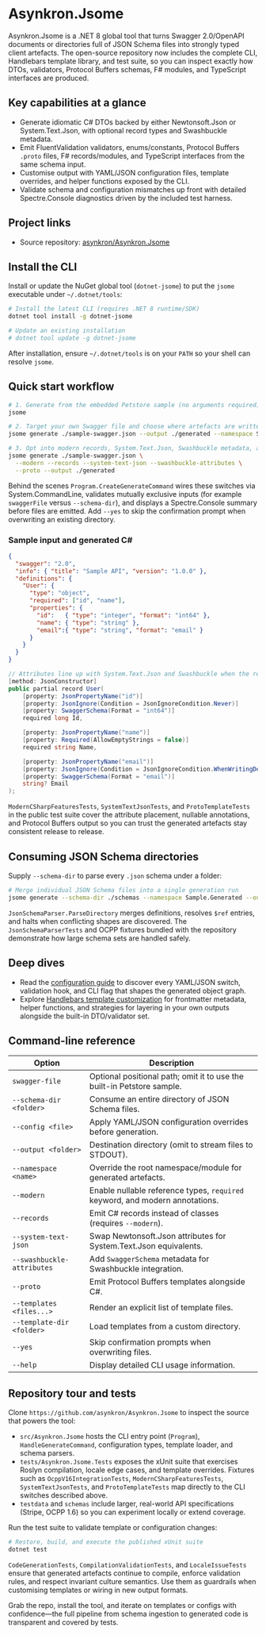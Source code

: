 # Asynkron.Jsome

Asynkron.Jsome is a .NET 8 global tool that turns Swagger 2.0/OpenAPI documents or directories full of JSON Schema files into strongly typed client artefacts. The open-source repository now includes the complete CLI, Handlebars template library, and test suite, so you can inspect exactly how DTOs, validators, Protocol Buffers schemas, F# modules, and TypeScript interfaces are produced.

## Key capabilities at a glance

- Generate idiomatic C# DTOs backed by either Newtonsoft.Json or System.Text.Json, with optional record types and Swashbuckle metadata.
- Emit FluentValidation validators, enums/constants, Protocol Buffers `.proto` files, F# records/modules, and TypeScript interfaces from the same schema input.
- Customise output with YAML/JSON configuration files, template overrides, and helper functions exposed by the CLI.
- Validate schema and configuration mismatches up front with detailed Spectre.Console diagnostics driven by the included test harness.

## Project links

- Source repository: [asynkron/Asynkron.Jsome](https://github.com/asynkron/Asynkron.Jsome)

## Install the CLI

Install or update the NuGet global tool (`dotnet-jsome`) to put the `jsome` executable under `~/.dotnet/tools`:

```bash
# Install the latest CLI (requires .NET 8 runtime/SDK)
dotnet tool install -g dotnet-jsome

# Update an existing installation
# dotnet tool update -g dotnet-jsome
```

After installation, ensure `~/.dotnet/tools` is on your `PATH` so your shell can resolve `jsome`.

## Quick start workflow

```bash
# 1. Generate from the embedded Petstore sample (no arguments required)
jsome

# 2. Target your own Swagger file and choose where artefacts are written
jsome generate ./sample-swagger.json --output ./generated --namespace Sample.Generated

# 3. Opt into modern records, System.Text.Json, Swashbuckle metadata, and Protocol Buffers
jsome generate ./sample-swagger.json \
  --modern --records --system-text-json --swashbuckle-attributes \
  --proto --output ./generated
```

Behind the scenes `Program.CreateGenerateCommand` wires these switches via System.CommandLine, validates mutually exclusive inputs (for example `swaggerFile` versus `--schema-dir`), and displays a Spectre.Console summary before files are emitted. Add `--yes` to skip the confirmation prompt when overwriting an existing directory.

### Sample input and generated C#

```json title="sample-swagger.json"
{
  "swagger": "2.0",
  "info": { "title": "Sample API", "version": "1.0.0" },
  "definitions": {
    "User": {
      "type": "object",
      "required": ["id", "name"],
      "properties": {
        "id":   { "type": "integer", "format": "int64" },
        "name": { "type": "string" },
        "email":{ "type": "string", "format": "email" }
      }
    }
  }
}
```

```csharp title="Generated record (modern C#)"
// Attributes line up with System.Text.Json and Swashbuckle when the relevant flags are set
[method: JsonConstructor]
public partial record User(
    [property: JsonPropertyName("id")]
    [property: JsonIgnore(Condition = JsonIgnoreCondition.Never)]
    [property: SwaggerSchema(Format = "int64")]
    required long Id,

    [property: JsonPropertyName("name")]
    [property: Required(AllowEmptyStrings = false)]
    required string Name,

    [property: JsonPropertyName("email")]
    [property: JsonIgnore(Condition = JsonIgnoreCondition.WhenWritingDefault)]
    [property: SwaggerSchema(Format = "email")]
    string? Email
);
```

`ModernCSharpFeaturesTests`, `SystemTextJsonTests`, and `ProtoTemplateTests` in the public test suite cover the attribute placement, nullable annotations, and Protocol Buffers output so you can trust the generated artefacts stay consistent release to release.

## Consuming JSON Schema directories

Supply `--schema-dir` to parse every `.json` schema under a folder:

```bash
# Merge individual JSON Schema files into a single generation run
jsome generate --schema-dir ./schemas --namespace Sample.Generated --output ./generated
```

`JsonSchemaParser.ParseDirectory` merges definitions, resolves `$ref` entries, and halts when conflicting shapes are discovered. The `JsonSchemaParserTests` and OCPP fixtures bundled with the repository demonstrate how large schema sets are handled safely.

## Deep dives

- Read the [configuration guide](configuration.md) to discover every YAML/JSON switch, validation hook, and CLI flag that shapes the generated object graph.
- Explore [Handlebars template customization](templates.md) for frontmatter metadata, helper functions, and strategies for layering in your own outputs alongside the built-in DTO/validator set.

## Command-line reference

| Option | Description |
| --- | --- |
| `swagger-file` | Optional positional path; omit it to use the built-in Petstore sample. |
| `--schema-dir <folder>` | Consume an entire directory of JSON Schema files. |
| `--config <file>` | Apply YAML/JSON configuration overrides before generation. |
| `--output <folder>` | Destination directory (omit to stream files to STDOUT). |
| `--namespace <name>` | Override the root namespace/module for generated artefacts. |
| `--modern` | Enable nullable reference types, `required` keyword, and modern annotations. |
| `--records` | Emit C# records instead of classes (requires `--modern`). |
| `--system-text-json` | Swap Newtonsoft.Json attributes for System.Text.Json equivalents. |
| `--swashbuckle-attributes` | Add `SwaggerSchema` metadata for Swashbuckle integration. |
| `--proto` | Emit Protocol Buffers templates alongside C#. |
| `--templates <files...>` | Render an explicit list of template files. |
| `--template-dir <folder>` | Load templates from a custom directory. |
| `--yes` | Skip confirmation prompts when overwriting files. |
| `--help` | Display detailed CLI usage information. |

## Repository tour and tests

Clone `https://github.com/asynkron/Asynkron.Jsome` to inspect the source that powers the tool:

- `src/Asynkron.Jsome` hosts the CLI entry point (`Program`), `HandleGenerateCommand`, configuration types, template loader, and schema parsers.
- `tests/Asynkron.Jsome.Tests` exposes the xUnit suite that exercises Roslyn compilation, locale edge cases, and template overrides. Fixtures such as `OcppV16IntegrationTests`, `ModernCSharpFeaturesTests`, `SystemTextJsonTests`, and `ProtoTemplateTests` map directly to the CLI switches described above.
- `testdata` and `schemas` include larger, real-world API specifications (Stripe, OCPP 1.6) so you can experiment locally or extend coverage.

Run the test suite to validate template or configuration changes:

```bash
# Restore, build, and execute the published xUnit suite
dotnet test
```

`CodeGenerationTests`, `CompilationValidationTests`, and `LocaleIssueTests` ensure that generated artefacts continue to compile, enforce validation rules, and respect invariant culture semantics. Use them as guardrails when customising templates or wiring in new output formats.

Grab the repo, install the tool, and iterate on templates or configs with confidence—the full pipeline from schema ingestion to generated code is transparent and covered by tests.
